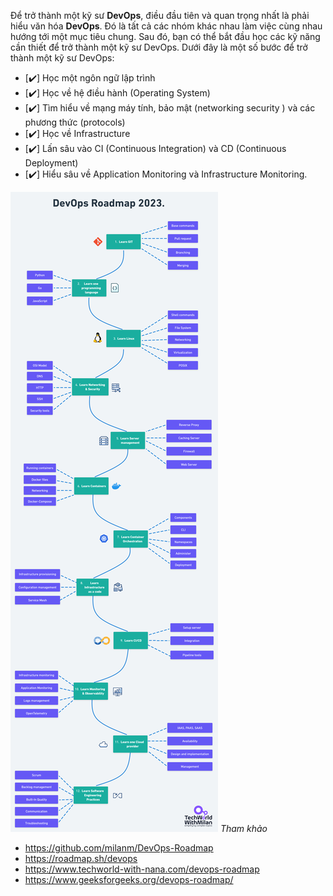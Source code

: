 Để trở thành một kỹ sư **DevOps**, điều đầu tiên và quan trọng nhất là phải hiểu văn hóa **DevOps**. Đó là tất cả các nhóm khác nhau làm việc cùng nhau hướng tới một mục tiêu chung. Sau đó, bạn có thể bắt đầu học các kỹ năng cần thiết để trở thành một kỹ sư DevOps. Dưới đây là một số bước để trở thành một kỹ sư DevOps:

- [✔️] Học một ngôn ngữ lập trình
- [✔️] Học về hệ điều hành (Operating System)
- [✔️] Tìm hiểu về mạng máy tính, bảo mật (networking security ) và các phương thức (protocols)
- [✔️] Học về Infrastructure
- [✔️] Lấn sâu vào CI (Continuous Integration) và CD (Continuous Deployment)
- [✔️] Hiểu sâu về Application Monitoring và Infrastructure Monitoring.

![img](DevOps-Roadmap.png)
*Tham khảo*
 -   <https://github.com/milanm/DevOps-Roadmap>
 -   <https://roadmap.sh/devops>
 -   <https://www.techworld-with-nana.com/devops-roadmap>
 -   <https://www.geeksforgeeks.org/devops-roadmap/>